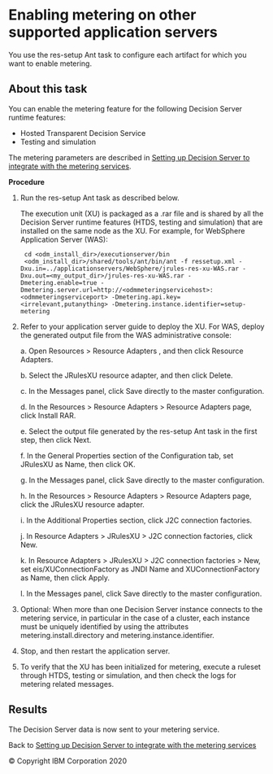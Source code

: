 # Enabling metering on other supported application servers

You use the res-setup Ant task to configure each artifact for which you want to enable metering. 

## About this task

You can enable the metering feature for the following Decision Server runtime features:

- Hosted Transparent Decision Service
- Testing and simulation

The metering parameters are described in [Setting up Decision Server to integrate with the metering services](../dssetup.md).

**Procedure**

1. Run the res-setup Ant task as described below.
    
    The execution unit (XU) is packaged as a .rar file and is shared by all the Decision Server runtime features (HTDS, testing and simulation) that are installed on the same node as the XU. For example, for WebSphere Application Server (WAS):

        cd <odm_install_dir>/executionserver/bin
        <odm_install_dir>/shared/tools/ant/bin/ant -f ressetup.xml -Dxu.in=../applicationservers/WebSphere/jrules-res-xu-WAS.rar -Dxu.out=<my_output_dir>/jrules-res-xu-WAS.rar -Dmetering.enable=true -Dmetering.server.url=http://<odmmeteringservicehost>:<odmmeteringserviceport> -Dmetering.api.key=<irrelevant,putanything> -Dmetering.instance.identifier=setup-metering

2. Refer to your application server guide to deploy the XU. For WAS, deploy the generated output file from the WAS administrative console:
    
    a. Open Resources > Resource Adapters , and then click Resource Adapters.
    
    b. Select the JRulesXU resource adapter, and then click Delete.
    
    c. In the Messages panel, click Save directly to the master configuration.
    
    d. In the Resources > Resource Adapters > Resource Adapters page, click Install RAR.
    
    e. Select the output file generated by the res-setup Ant task in the first step, then click Next.
    
    f. In the General Properties section of the Configuration tab, set JRulesXU as Name, then click OK.
    
    g. In the Messages panel, click Save directly to the master configuration.
    
    h. In the Resources > Resource Adapters > Resource Adapters page, click the JRulesXU resource adapter.
    
    i. In the Additional Properties section, click J2C connection factories.
    
    j. In Resource Adapters > JRulesXU > J2C connection factories, click New.
    
    k. In Resource Adapters > JRulesXU > J2C connection factories > New, set eis/XUConnectionFactory as JNDI Name and XUConnectionFactory as Name, then click Apply.
    
    l. In the Messages panel, click Save directly to the master configuration.

3. Optional: When more than one Decision Server instance connects to the metering service, in particular in the case of a cluster, each instance must be uniquely identified by using the attributes metering.install.directory and metering.instance.identifier.   
4. Stop, and then restart the application server.
5. To verify that the XU has been initialized for metering, execute a ruleset through HTDS, testing or simulation, and then check the logs for metering related messages.

## Results

The Decision Server data is now sent to your metering service.

Back to [Setting up Decision Server to integrate with the metering services](../dssetup.md)

© Copyright IBM Corporation 2020

